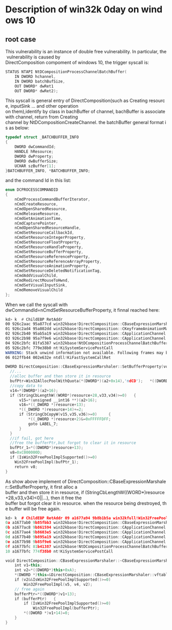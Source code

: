 # Description of win32k 0day on windows 10

## root case
This vulnerability is an instance of double free vulnerability. In particular, the vulnerability is caused by DirectComposition compoment of windows 10, the trigger syscall is:
```cpp
STATUS NTAPI NtDCompositionProcessChannelBatchBuffer(
	IN DWORD hchannel,     
	IN DWORD batchBufSize,    
	OUT DWORD* dwRet1     
	OUT DWORD* dwRet2);
```
This syscall is general entry of DirectComposition(such as Creating resource, inputSink ... and other operation on them),identify by class in bachBuffer of channel, bachBuffer is associate with channel, return from Creating channel by NtDCompositionCreateChannel. the batchBuffer general format is as below:

```cpp
typedef struct _BATCHBUFFER_INFO
{
	DWORD dwCommandId;
    HANDLE hResource;
    DWORD dwProperty;
    DWORD dwBufferSize;
    UCHAR szBuffer[1];
}BATCHBUFFER_INFO, *BATCHBUFFER_INFO;
```

and the command Id in this list:

```cpp
enum DCPROCESSCOMMANDID
{
	nCmdProcessCommandBufferIterator,
	nCmdCreateResource,
	nCmdOpenSharedResource,
	nCmdReleaseResource,
	nCmdGetAnimationTime,
	nCmdCapturePointer,
	nCmdOpenSharedResourceHandle,
	nCmdSetResourceCallbackId,
	nCmdSetResourceIntegerProperty,
	nCmdSetResourceFloatProperty,
	nCmdSetResourceHandleProperty,
	nCmdSetResourceBufferProperty,
	nCmdSetResourceReferenceProperty,
	nCmdSetResourceReferenceArrayProperty,
	nCmdSetResourceAnimationProperty,
	nCmdSetResourceDeletedNotificationTag,
	nCmdAddVisualChild,
	nCmdRedirectMouseToHwnd,
	nCmdSetVisualInputSink,
	nCmdRemoveVisualChild
};
```
When we call the syscall with dwCommandId=nCmdSetResourceBufferProperty, it finnal reached here:
```asm
kd> k  # ChildEBP RetAddr
00 926c2aac 95a877cd win32kbase!DirectComposition::CBaseExpressionMarshaler::SetBufferProperty
01 926c2ad4 95a802dd win32kbase!DirectComposition::CKeyframeAnimationMarshaler::SetBufferProperty+0x29
02 926c2b40 95ab5a19 win32kbase!DirectComposition::CApplicationChannel::ProcessCommandBufferIterator+0x1e1
03 926c2b98 95a7f9e6 win32kbase!DirectComposition::CApplicationChannel::ProcessCommandBuffer+0x69
04 926c2bfc 81fa5387 win32kbase!NtDCompositionProcessChannelBatchBuffer+0xf6
05 926c2bfc 779e38b0 nt!KiSystemServicePostCall
WARNING: Stack unwind information not available. Following frames may be wrong.
06 012ffb44 002e632e ntdll!KiFastSystemCallRet
```

```cpp
DWORD DirectComposition::CBaseExpressionMarshaler::SetBufferProperty(void *resource, int a2) {   
  //...
  //alloc buffer and then store it in resource   
  bufPtr=Win32AllocPoolWithQuota(*(DWORD*)(a2+0x14),'ndCD');   *((DWORD*)resource+13)=bufPtr;   if (!bufPtr)     return 0xC0000017;
  //copy data to 
  v14=*(DWORD*)(a2+16);   
  if (StringCbLengthW((WORD*)resource+28,v33,v34)>=0)   {     
      v15=*(unsigned __int16 **)(a2+16);     
      v16=*((_DWORD *)resource+13);     
      *((_DWORD *)resource+14)+=2;     
      if (StringCbCopyW(v15,v35,v36)>=0)     {      
          *((_DWORD *)resource+2)&=0xFFFFFDFF;      
          goto LABEL_7;     
      }   
  }
  //if fail, got here   
  //free the bufferPtr,but forgot to clear it in resource   
  bufPtr_1=*((DWORD*)resource+13);   
  v8=0xC000000D;   
  if (IsWin32FreePoolImplSupported()>=0)     
  	Win32FreePoolImpl(bufPtr_1);   
    return v8; 
}
```

As show above implement of DirectComposition::CBaseExpressionMarshaler::SetBufferProperty, it first alloc a buffer and then store it in resource, if (StringCbLengthW((WORD*)resource+28,v33,v34)<0||...), then it free the buffer but forgot clear it in resource. when the resource being drestroyed, the buffer will be free again.

```cpp
kd> k  # ChildEBP RetAddr 09 a1677a94 9b8b1b5a win32kfull!Win32FreePoolImpl+0x3b
0a a1677ab0 9b85fbb3 win32kbase!DirectComposition::CBaseExpressionMarshaler::~CBaseExpressionMarshaler+0x4d9ce
0b a1677ac8 9b861594 win32kbase!DirectComposition::CApplicationChannel::ReleaseResource+0x153
0c a1677ae4 9b8603e5 win32kbase!DirectComposition::CApplicationChannel::ReleaseResource+0x44
0d a1677b40 9b895a19 win32kbase!DirectComposition::CApplicationChannel::ProcessCommandBufferIterator+0x2e9
0e a1677b98 9b85f9e6 win32kbase!DirectComposition::CApplicationChannel::ProcessCommandBuffer+0x69
0f a1677bfc 81b41387 win32kbase!NtDCompositionProcessChannelBatchBuffer+0xf6
10 a1677bfc 774f38b0 nt!KiSystemServicePostCall
```

```cpp
void DirectComposition::CBaseExpressionMarshaler::~CBaseExpressionMarshaler(void* resource) {   
    int v1=this;   
    int v2=*((DWORD*)this+0xA);   
    *(DWORD *)this=&DirectComposition::CBaseExpressionMarshaler::vftable;   
    if (v2&&IsWin32FreePoolImplSupported()>=0)     
        Win32FreePoolImpl(v5, v4, v2);
    // free again   
    bufferPtr=*((DWORD*)v1+13);   
    if (bufferPtr)   {     
        if (IsWin32FreePoolImplSupported()>=0)       
            Win32FreePoolImpl(bufferPtr);     
        *((DWORD *)v1+14)=0;   
    } 
}
```




